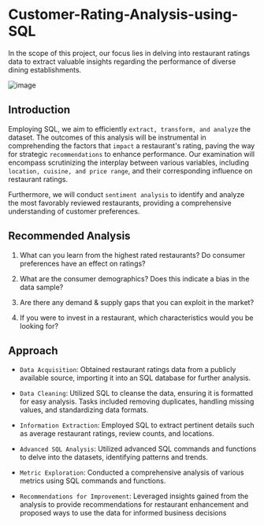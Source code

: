 # Customer-Rating-Analysis-using-SQL
In the scope of this project, our focus lies in delving into restaurant ratings data to extract valuable insights regarding the performance of diverse dining establishments.

![image](https://github.com/user-attachments/assets/71280425-5223-44f0-80c3-86372c1e88c5)


## Introduction

Employing SQL, we aim to efficiently `extract, transform, and analyze` the dataset. The outcomes of this analysis will be instrumental in comprehending the factors that `impact` a restaurant's rating, paving the way for strategic `recommendations` to enhance performance. Our examination will encompass scrutinizing the interplay between various variables, including `location, cuisine, and price range`, and their corresponding influence on restaurant ratings. 

Furthermore, we will conduct `sentiment analysis` to identify and analyze the most favorably reviewed restaurants, providing a comprehensive understanding of customer preferences.



## Recommended Analysis 

1. What can you learn from the highest rated restaurants? Do consumer preferences have an effect on ratings?

2. What are the consumer demographics? Does this indicate a bias in the data sample?

3. Are there any demand & supply gaps that you can exploit in the market?

4. If you were to invest in a restaurant, which characteristics would you be looking for?



## Approach 

- `Data Acquisition`: Obtained restaurant ratings data from a publicly available source, importing it into an SQL database for further analysis.

- `Data Cleaning`: Utilized SQL to cleanse the data, ensuring it is formatted for easy analysis. Tasks included removing duplicates, handling missing values, and standardizing data formats.

- `Information Extraction`: Employed SQL to extract pertinent details such as average restaurant ratings, review counts, and locations.

- `Advanced SQL Analysis`: Utilized advanced SQL commands and functions to delve into the datasets, identifying patterns and trends.

- `Metric Exploration`: Conducted a comprehensive analysis of various metrics using SQL commands and functions.

- `Recommendations for Improvement`: Leveraged insights gained from the analysis to provide recommendations for restaurant enhancement and proposed ways to use the data for informed business decisions



